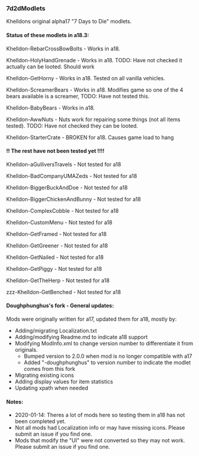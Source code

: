 ### 7d2dModlets
Khelldons original alpha17 "7 Days to Die" modlets.

#### Status of these modlets in a18.3:
Khelldon-RebarCrossBowBolts - Works in a18.

Khelldon-HolyHandGrenade - Works in a18.  TODO: Have not checked it actually can be looted. Should work

Khelldon-GetHorny - Works in a18. Tested on all vanilla vehicles.

Khelldon-ScreamerBears - Works in a18. Modifies game so one of the 4 bears available is a screamer, TODO: Have not tested this.

Khelldon-BabyBears - Works in a18.

Khelldon-AwwNuts - Nuts work for repairing some things (not all items tested). TODO: Have not checked they can be looted.

Khelldon-StarterCrate - BROKEN for a18.  Causes game load to hang

#### !! The rest have not been tested yet !!!!
Khelldon-aGulliversTravels - Not tested for a18

Khelldon-BadCompanyUMAZeds - Not tested for a18

Khelldon-BiggerBuckAndDoe - Not tested for a18

Khelldon-BiggerChickenAndBunny - Not tested for a18

Khelldon-ComplexCobble - Not tested for a18

Khelldon-CustomMenu - Not tested for a18

Khelldon-GetFramed - Not tested for a18

Khelldon-GetGreener - Not tested for a18

Khelldon-GetNailed - Not tested for a18

Khelldon-GetPiggy - Not tested for a18

Khelldon-GetTheHerp - Not tested for a18

zzz-Khelldon-GetBenched - Not tested for a18

#### Doughphunghus's fork - General updates:
Mods were originally written for a17, updated them for a18, mostly by:
- Adding/migrating Localization.txt
- Adding/modifying Readme.md to indicate a18 support
- Modifying ModInfo.xml to change version number to  differentiate it from originals.
  - Bumped version to 2.0.0 when mod is no longer compatible with a17
  - Added "-doughphunghus" to version number to indicate the modlet comes from this fork
- Migrating existing icons
- Adding display values for item statistics
- Updating xpath when needed

#### Notes:
- 2020-01-14: Theres a lot of mods here so testing them in a18 has not been completed yet.
- Not all mods had Localization info or may have missing icons.  Please submit an issue if you find one.
- Mods that modify the "UI" were not converted so they may not work. Please submit an issue if you find one.
